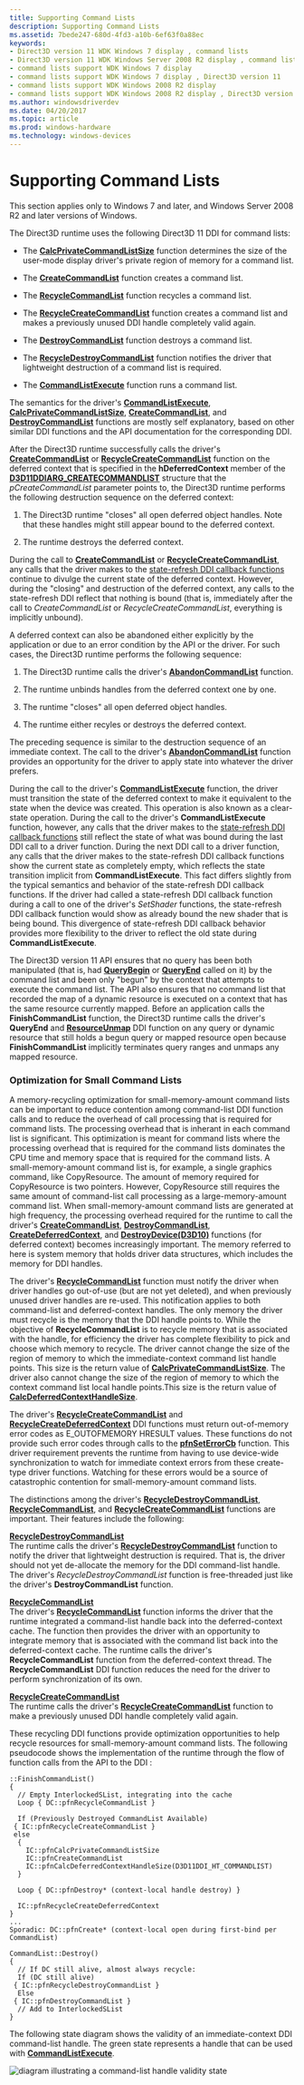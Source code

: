 ```yaml
---
title: Supporting Command Lists
description: Supporting Command Lists
ms.assetid: 7bede247-680d-4fd3-a10b-6ef63f0a88ec
keywords:
- Direct3D version 11 WDK Windows 7 display , command lists
- Direct3D version 11 WDK Windows Server 2008 R2 display , command lists
- command lists support WDK Windows 7 display
- command lists support WDK Windows 7 display , Direct3D version 11
- command lists support WDK Windows 2008 R2 display
- command lists support WDK Windows 2008 R2 display , Direct3D version 11
ms.author: windowsdriverdev
ms.date: 04/20/2017
ms.topic: article
ms.prod: windows-hardware
ms.technology: windows-devices
---
```


# Supporting Command Lists


This section applies only to Windows 7 and later, and Windows Server 2008 R2 and later versions of Windows.

The Direct3D runtime uses the following Direct3D 11 DDI for command lists:

-   The [**CalcPrivateCommandListSize**](https://msdn.microsoft.com/library/windows/hardware/ff538278) function determines the size of the user-mode display driver's private region of memory for a command list.

-   The [**CreateCommandList**](https://msdn.microsoft.com/library/windows/hardware/ff540602) function creates a command list.

-   The [**RecycleCommandList**](https://msdn.microsoft.com/library/windows/hardware/ff569237) function recycles a command list.

-   The [**RecycleCreateCommandList**](https://msdn.microsoft.com/library/windows/hardware/ff569238) function creates a command list and makes a previously unused DDI handle completely valid again.

-   The [**DestroyCommandList**](https://msdn.microsoft.com/library/windows/hardware/ff552748) function destroys a command list.

-   The [**RecycleDestroyCommandList**](https://msdn.microsoft.com/library/windows/hardware/ff552748) function notifies the driver that lightweight destruction of a command list is required.

-   The [**CommandListExecute**](https://msdn.microsoft.com/library/windows/hardware/ff539476) function runs a command list.

The semantics for the driver's [**CommandListExecute**](https://msdn.microsoft.com/library/windows/hardware/ff539476), [**CalcPrivateCommandListSize**](https://msdn.microsoft.com/library/windows/hardware/ff538278), [**CreateCommandList**](https://msdn.microsoft.com/library/windows/hardware/ff540602), and [**DestroyCommandList**](https://msdn.microsoft.com/library/windows/hardware/ff552748) functions are mostly self explanatory, based on other similar DDI functions and the API documentation for the corresponding DDI.

After the Direct3D runtime successfully calls the driver's [**CreateCommandList**](https://msdn.microsoft.com/library/windows/hardware/ff540602) or [**RecycleCreateCommandList**](https://msdn.microsoft.com/library/windows/hardware/ff569238) function on the deferred context that is specified in the **hDeferredContext** member of the [**D3D11DDIARG\_CREATECOMMANDLIST**](https://msdn.microsoft.com/library/windows/hardware/ff542040) structure that the *pCreateCommandList* parameter points to, the Direct3D runtime performs the following destruction sequence on the deferred context:

1.  The Direct3D runtime "closes" all open deferred object handles. Note that these handles might still appear bound to the deferred context.

2.  The runtime destroys the deferred context.

During the call to [**CreateCommandList**](https://msdn.microsoft.com/library/windows/hardware/ff540602) or [**RecycleCreateCommandList**](https://msdn.microsoft.com/library/windows/hardware/ff569238), any calls that the driver makes to the [state-refresh DDI callback functions](https://msdn.microsoft.com/library/windows/hardware/ff552885) continue to divulge the current state of the deferred context. However, during the "closing" and destruction of the deferred context, any calls to the state-refresh DDI reflect that nothing is bound (that is, immediately after the call to *CreateCommandList* or *RecycleCreateCommandList*, everything is implicitly unbound).

A deferred context can also be abandoned either explicitly by the application or due to an error condition by the API or the driver. For such cases, the Direct3D runtime performs the following sequence:

1.  The Direct3D runtime calls the driver's [**AbandonCommandList**](https://msdn.microsoft.com/library/windows/hardware/ff538199) function.

2.  The runtime unbinds handles from the deferred context one by one.

3.  The runtime "closes" all open deferred object handles.

4.  The runtime either recyles or destroys the deferred context.

The preceding sequence is similar to the destruction sequence of an immediate context. The call to the driver's [**AbandonCommandList**](https://msdn.microsoft.com/library/windows/hardware/ff538199) function provides an opportunity for the driver to apply state into whatever the driver prefers.

During the call to the driver's [**CommandListExecute**](https://msdn.microsoft.com/library/windows/hardware/ff539476) function, the driver must transition the state of the deferred context to make it equivalent to the state when the device was created. This operation is also known as a clear-state operation. During the call to the driver's **CommandListExecute** function, however, any calls that the driver makes to the [state-refresh DDI callback functions](https://msdn.microsoft.com/library/windows/hardware/ff552885) still reflect the state of what was bound during the last DDI call to a driver function. During the next DDI call to a driver function, any calls that the driver makes to the state-refresh DDI callback functions show the current state as completely empty, which reflects the state transition implicit from **CommandListExecute**. This fact differs slightly from the typical semantics and behavior of the state-refresh DDI callback functions. If the driver had called a state-refresh DDI callback function during a call to one of the driver's *SetShader* functions, the state-refresh DDI callback function would show as already bound the new shader that is being bound. This divergence of state-refresh DDI callback behavior provides more flexibility to the driver to reflect the old state during **CommandListExecute**.

The Direct3D version 11 API ensures that no query has been both manipulated (that is, had [**QueryBegin**](https://msdn.microsoft.com/library/windows/hardware/ff569214) or [**QueryEnd**](https://msdn.microsoft.com/library/windows/hardware/ff569217) called on it) by the command list and been only "begun" by the context that attempts to execute the command list. The API also ensures that no command list that recorded the map of a dynamic resource is executed on a context that has the same resource currently mapped. Before an application calls the **FinishCommandList** function, the Direct3D runtime calls the driver's **QueryEnd** and [**ResourceUnmap**](https://msdn.microsoft.com/library/windows/hardware/ff569495) DDI function on any query or dynamic resource that still holds a begun query or mapped resource open because **FinishCommandList** implicitly terminates query ranges and unmaps any mapped resource.

### <span id="optimization_for_small_command_lists"></span><span id="OPTIMIZATION_FOR_SMALL_COMMAND_LISTS"></span> Optimization for Small Command Lists

A memory-recycling optimization for small-memory-amount command lists can be important to reduce contention among command-list DDI function calls and to reduce the overhead of call processing that is required for command lists. The processing overhead that is inherant in each command list is significant. This optimization is meant for command lists where the processing overhead that is required for the command lists dominates the CPU time and memory space that is required for the command lists. A small-memory-amount command list is, for example, a single graphics command, like CopyResource. The amount of memory required for CopyResource is two pointers. However, CopyResource still requires the same amount of command-list call processing as a large-memory-amount command list. When small-memory-amount command lists are generated at high frequency, the processing overhead required for the runtime to call the driver's [**CreateCommandList**](https://msdn.microsoft.com/library/windows/hardware/ff540602), [**DestroyCommandList**](https://msdn.microsoft.com/library/windows/hardware/ff552748), [**CreateDeferredContext**](https://msdn.microsoft.com/library/windows/hardware/ff540622), and [**DestroyDevice(D3D10)**](https://msdn.microsoft.com/library/windows/hardware/ff552768) functions (for deferred context) becomes increasingly important. The memory referred to here is system memory that holds driver data structures, which includes the memory for DDI handles.

The driver's [**RecycleCommandList**](https://msdn.microsoft.com/library/windows/hardware/ff569237) function must notify the driver when driver handles go out-of-use (but are not yet deleted), and when previously unused driver handles are re-used. This notification applies to both command-list and deferred-context handles. The only memory the driver must recycle is the memory that the DDI handle points to. While the objective of **RecycleCommandList** is to recycle memory that is associated with the handle, for efficiency the driver has complete flexibility to pick and choose which memory to recycle. The driver cannot change the size of the region of memory to which the immediate-context command list handle points. This size is the return value of [**CalcPrivateCommandListSize**](https://msdn.microsoft.com/library/windows/hardware/ff538278). The driver also cannot change the size of the region of memory to which the context command list local handle points.This size is the return value of [**CalcDeferredContextHandleSize**](https://msdn.microsoft.com/library/windows/hardware/ff538272).

The driver's [**RecycleCreateCommandList**](https://msdn.microsoft.com/library/windows/hardware/ff569238) and [**RecycleCreateDeferredContext**](https://msdn.microsoft.com/library/windows/hardware/ff569239) DDI functions must return out-of-memory error codes as E\_OUTOFMEMORY HRESULT values. These functions do not provide such error codes through calls to the [**pfnSetErrorCb**](https://msdn.microsoft.com/library/windows/hardware/ff568929) function. This driver requirement prevents the runtime from having to use device-wide synchronization to watch for immediate context errors from these create-type driver functions. Watching for these errors would be a source of catastrophic contention for small-memory-amount command lists.

The distinctions among the driver's [**RecycleDestroyCommandList**](https://msdn.microsoft.com/library/windows/hardware/ff552748), [**RecycleCommandList**](https://msdn.microsoft.com/library/windows/hardware/ff569237), and [**RecycleCreateCommandList**](https://msdn.microsoft.com/library/windows/hardware/ff569238) functions are important. Their features include the following:

<span id="RecycleDestroyCommandList"></span><span id="recycledestroycommandlist"></span><span id="RECYCLEDESTROYCOMMANDLIST"></span>[**RecycleDestroyCommandList**](https://msdn.microsoft.com/library/windows/hardware/ff552748)  
The runtime calls the driver's [**RecycleDestroyCommandList**](https://msdn.microsoft.com/library/windows/hardware/ff552748) function to notify the driver that lightweight destruction is required. That is, the driver should not yet de-allocate the memory for the DDI command-list handle. The driver's *RecycleDestroyCommandList* function is free-threaded just like the driver's **DestroyCommandList** function.

<span id="RecycleCommandList"></span><span id="recyclecommandlist"></span><span id="RECYCLECOMMANDLIST"></span>[**RecycleCommandList**](https://msdn.microsoft.com/library/windows/hardware/ff569237)  
The driver's [**RecycleCommandList**](https://msdn.microsoft.com/library/windows/hardware/ff569237) function informs the driver that the runtime integrated a command-list handle back into the deferred-context cache. The function then provides the driver with an opportunity to integrate memory that is associated with the command list back into the deferred-context cache. The runtime calls the driver's **RecycleCommandList** function from the deferred-context thread. The **RecycleCommandList** DDI function reduces the need for the driver to perform synchronization of its own.

<span id="RecycleCreateCommandList"></span><span id="recyclecreatecommandlist"></span><span id="RECYCLECREATECOMMANDLIST"></span>[**RecycleCreateCommandList**](https://msdn.microsoft.com/library/windows/hardware/ff569238)  
The runtime calls the driver's [**RecycleCreateCommandList**](https://msdn.microsoft.com/library/windows/hardware/ff569238) function to make a previously unused DDI handle completely valid again.

These recycling DDI functions provide optimization opportunities to help recycle resources for small-memory-amount command lists. The following pseudocode shows the implementation of the runtime through the flow of function calls from the API to the DDI :

```
::FinishCommandList()
{
  // Empty InterlockedSList, integrating into the cache
  Loop { DC::pfnRecycleCommandList }

  If (Previously Destroyed CommandList Available)
 { IC::pfnRecycleCreateCommandList }
 else
  {
    IC::pfnCalcPrivateCommandListSize
    IC::pfnCreateCommandList
    IC::pfnCalcDeferredContextHandleSize(D3D11DDI_HT_COMMANDLIST)
  }

  Loop { DC::pfnDestroy* (context-local handle destroy) }

  IC::pfnRecycleCreateDeferredContext
}
...
Sporadic: DC::pfnCreate* (context-local open during first-bind per CommandList)

CommandList::Destroy()
{
  // If DC still alive, almost always recycle:
  If (DC still alive)
 { IC::pfnRecycleDestroyCommandList }
  Else
 { IC::pfnDestroyCommandList }
  // Add to InterlockedSList
}
```

The following state diagram shows the validity of an immediate-context DDI command-list handle. The green state represents a handle that can be used with [**CommandListExecute**](https://msdn.microsoft.com/library/windows/hardware/ff539476).

![diagram illustrating a command-list handle validity state](images/d3d11ddi2.png)

 

 





